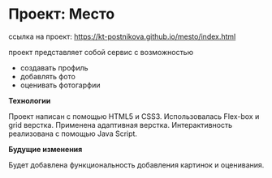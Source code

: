# Проект: Место

ссылка на проект: https://kt-postnikova.github.io/mesto/index.html

проект представляет собой сервис с возможностью 
 * создавать профиль
 * добавлять фото
 * оценивать фотогарфии

**Технологии**

Проект написан с помощью HTML5 и CSS3. Использовалась Flex-box и grid верстка.
Применена адаптивная верстка. 
Интерактивность реализована с помощью Java Script.

**Будущие изменения**

Будет добавлена функциональность добавления картинок и оценивания.


